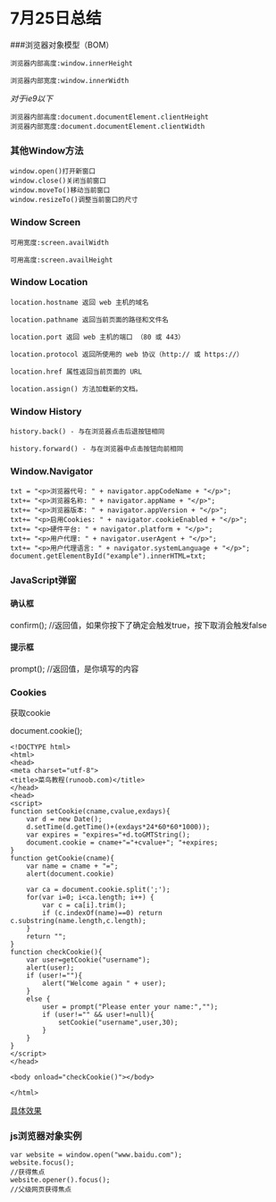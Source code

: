 # 7月25日总结

###浏览器对象模型（BOM）

	浏览器内部高度:window.innerHeight

	浏览器内部宽度:window.innerWidth


_对于ie9以下_

	浏览器内部高度:document.documentElement.clientHeight
	浏览器内部宽度:document.documentElement.clientWidth

### 其他Window方法
	window.open()打开新窗口
	window.close()关闭当前窗口
	window.moveTo()移动当前窗口
	window.resizeTo()调整当前窗口的尺寸

### Window Screen
	
	可用宽度:screen.availWidth
	
	可用高度:screen.availHeight

### Window Location

	location.hostname 返回 web 主机的域名
	
	location.pathname 返回当前页面的路径和文件名
	
	location.port 返回 web 主机的端口 （80 或 443）
	
	location.protocol 返回所使用的 web 协议（http:// 或 https://）
	
	location.href 属性返回当前页面的 URL
	
	location.assign() 方法加载新的文档。

### Window History

	history.back() - 与在浏览器点击后退按钮相同
	
	history.forward() - 与在浏览器中点击按钮向前相同

### Window.Navigator

	txt = "<p>浏览器代号: " + navigator.appCodeName + "</p>";
	txt+= "<p>浏览器名称: " + navigator.appName + "</p>";
	txt+= "<p>浏览器版本: " + navigator.appVersion + "</p>";
	txt+= "<p>启用Cookies: " + navigator.cookieEnabled + "</p>";
	txt+= "<p>硬件平台: " + navigator.platform + "</p>";
	txt+= "<p>用户代理: " + navigator.userAgent + "</p>";
	txt+= "<p>用户代理语言: " + navigator.systemLanguage + "</p>";
	document.getElementById("example").innerHTML=txt;

### JavaScript弹窗

#### 确认框
confirm();
//返回值，如果你按下了确定会触发true，按下取消会触发false

#### 提示框
prompt();
//返回值，是你填写的内容

### Cookies

获取cookie

document.cookie();

	<!DOCTYPE html>
	<html>
	<head>
	<meta charset="utf-8">
	<title>菜鸟教程(runoob.com)</title>
	</head>
	<head>
	<script>
	function setCookie(cname,cvalue,exdays){
		var d = new Date();
		d.setTime(d.getTime()+(exdays*24*60*60*1000));
		var expires = "expires="+d.toGMTString();
		document.cookie = cname+"="+cvalue+"; "+expires;
	}
	function getCookie(cname){
		var name = cname + "=";
		alert(document.cookie)
		
		var ca = document.cookie.split(';');
		for(var i=0; i<ca.length; i++) {
			var c = ca[i].trim();
			if (c.indexOf(name)==0) return c.substring(name.length,c.length);
		}
		return "";
	}
	function checkCookie(){
		var user=getCookie("username");
		alert(user);
		if (user!=""){
			alert("Welcome again " + user);
		}
		else {
			user = prompt("Please enter your name:","");
	  		if (user!="" && user!=null){
	    		setCookie("username",user,30);
	    	}
		}
	}
	</script>
	</head>
		
	<body onload="checkCookie()"></body>
		
	</html>
	
[具体效果](http://www.runoob.com/try/try.php?filename=tryjs_cookie_username)


### js浏览器对象实例

	var website = window.open("www.baidu.com");
	website.focus();
	//获得焦点
	website.opener().focus();
	//父级网页获得焦点